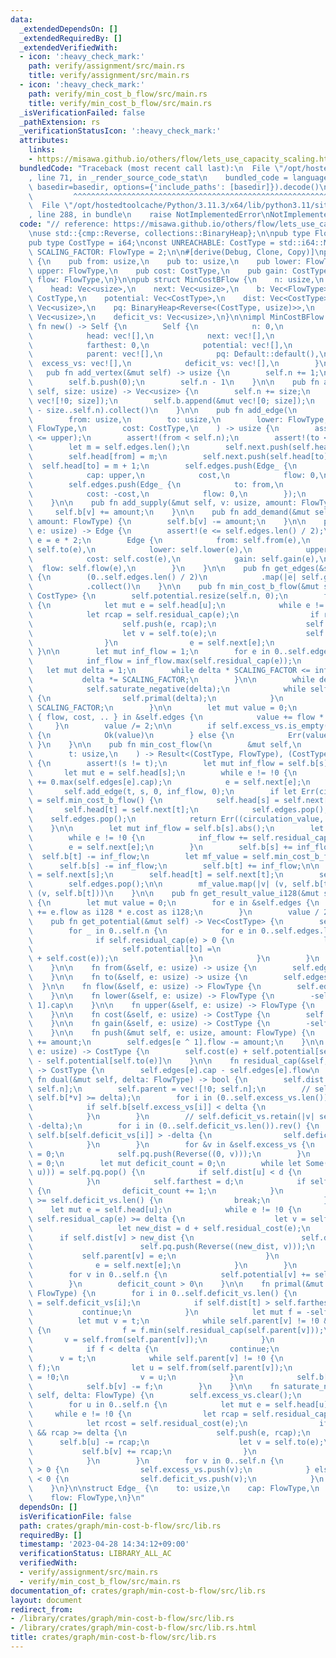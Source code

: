 ```yaml
---
data:
  _extendedDependsOn: []
  _extendedRequiredBy: []
  _extendedVerifiedWith:
  - icon: ':heavy_check_mark:'
    path: verify/assignment/src/main.rs
    title: verify/assignment/src/main.rs
  - icon: ':heavy_check_mark:'
    path: verify/min_cost_b_flow/src/main.rs
    title: verify/min_cost_b_flow/src/main.rs
  _isVerificationFailed: false
  _pathExtension: rs
  _verificationStatusIcon: ':heavy_check_mark:'
  attributes:
    links:
    - https://misawa.github.io/others/flow/lets_use_capacity_scaling.html
  bundledCode: "Traceback (most recent call last):\n  File \"/opt/hostedtoolcache/Python/3.11.3/x64/lib/python3.11/site-packages/onlinejudge_verify/documentation/build.py\"\
    , line 71, in _render_source_code_stat\n    bundled_code = language.bundle(stat.path,\
    \ basedir=basedir, options={'include_paths': [basedir]}).decode()\n          \
    \         ^^^^^^^^^^^^^^^^^^^^^^^^^^^^^^^^^^^^^^^^^^^^^^^^^^^^^^^^^^^^^^^^^^^^^^^^^^^^^^^^^\n\
    \  File \"/opt/hostedtoolcache/Python/3.11.3/x64/lib/python3.11/site-packages/onlinejudge_verify/languages/rust.py\"\
    , line 288, in bundle\n    raise NotImplementedError\nNotImplementedError\n"
  code: "// reference: https://misawa.github.io/others/flow/lets_use_capacity_scaling.html\n\
    \nuse std::{cmp::Reverse, collections::BinaryHeap};\n\npub type FlowType = i64;\n\
    pub type CostType = i64;\nconst UNREACHABLE: CostType = std::i64::MAX;\nconst\
    \ SCALING_FACTOR: FlowType = 2;\n\n#[derive(Debug, Clone, Copy)]\npub struct Edge\
    \ {\n    pub from: usize,\n    pub to: usize,\n    pub lower: FlowType,\n    pub\
    \ upper: FlowType,\n    pub cost: CostType,\n    pub gain: CostType,\n    pub\
    \ flow: FlowType,\n}\n\npub struct MinCostBFlow {\n    n: usize,\n    edges: Vec<Edge_>,\n\
    \    head: Vec<usize>,\n    next: Vec<usize>,\n    b: Vec<FlowType>,\n    farthest:\
    \ CostType,\n    potential: Vec<CostType>,\n    dist: Vec<CostType>,\n    parent:\
    \ Vec<usize>,\n    pq: BinaryHeap<Reverse<(CostType, usize)>>,\n    excess_vs:\
    \ Vec<usize>,\n    deficit_vs: Vec<usize>,\n}\n\nimpl MinCostBFlow {\n    pub\
    \ fn new() -> Self {\n        Self {\n            n: 0,\n            edges: vec![],\n\
    \            head: vec![],\n            next: vec![],\n            b: vec![],\n\
    \            farthest: 0,\n            potential: vec![],\n            dist: vec![],\n\
    \            parent: vec![],\n            pq: Default::default(),\n          \
    \  excess_vs: vec![],\n            deficit_vs: vec![],\n        }\n    }\n\n \
    \   pub fn add_vertex(&mut self) -> usize {\n        self.n += 1;\n        self.head.push(!0);\n\
    \        self.b.push(0);\n        self.n - 1\n    }\n\n    pub fn add_vertices(&mut\
    \ self, size: usize) -> Vec<usize> {\n        self.n += size;\n        self.head.append(&mut\
    \ vec![!0; size]);\n        self.b.append(&mut vec![0; size]);\n        (self.n\
    \ - size..self.n).collect()\n    }\n\n    pub fn add_edge(\n        &mut self,\n\
    \        from: usize,\n        to: usize,\n        lower: FlowType,\n        upper:\
    \ FlowType,\n        cost: CostType,\n    ) -> usize {\n        assert!(lower\
    \ <= upper);\n        assert!(from < self.n);\n        assert!(to < self.n);\n\
    \        let m = self.edges.len();\n        self.next.push(self.head[from]);\n\
    \        self.head[from] = m;\n        self.next.push(self.head[to]);\n      \
    \  self.head[to] = m + 1;\n        self.edges.push(Edge_ {\n            to,\n\
    \            cap: upper,\n            cost,\n            flow: 0,\n        });\n\
    \        self.edges.push(Edge_ {\n            to: from,\n            cap: -lower,\n\
    \            cost: -cost,\n            flow: 0,\n        });\n        m / 2\n\
    \    }\n\n    pub fn add_supply(&mut self, v: usize, amount: FlowType) {\n   \
    \     self.b[v] += amount;\n    }\n\n    pub fn add_demand(&mut self, v: usize,\
    \ amount: FlowType) {\n        self.b[v] -= amount;\n    }\n\n    pub fn get_edge(&self,\
    \ e: usize) -> Edge {\n        assert!(e <= self.edges.len() / 2);\n        let\
    \ e = e * 2;\n        Edge {\n            from: self.from(e),\n            to:\
    \ self.to(e),\n            lower: self.lower(e),\n            upper: self.upper(e),\n\
    \            cost: self.cost(e),\n            gain: self.gain(e),\n          \
    \  flow: self.flow(e),\n        }\n    }\n\n    pub fn get_edges(&self) -> Vec<Edge>\
    \ {\n        (0..self.edges.len() / 2)\n            .map(|e| self.get_edge(e))\n\
    \            .collect()\n    }\n\n    pub fn min_cost_b_flow(&mut self) -> Result<CostType,\
    \ CostType> {\n        self.potential.resize(self.n, 0);\n        for u in 0..self.n\
    \ {\n            let mut e = self.head[u];\n            while e != !0 {\n    \
    \            let rcap = self.residual_cap(e);\n                if rcap < 0 {\n\
    \                    self.push(e, rcap);\n                    self.b[u] -= rcap;\n\
    \                    let v = self.to(e);\n                    self.b[v] += rcap;\n\
    \                }\n                e = self.next[e];\n            }\n       \
    \ }\n\n        let mut inf_flow = 1;\n        for e in 0..self.edges.len() {\n\
    \            inf_flow = inf_flow.max(self.residual_cap(e));\n        }\n     \
    \   let mut delta = 1;\n        while delta * SCALING_FACTOR <= inf_flow {\n \
    \           delta *= SCALING_FACTOR;\n        }\n\n        while delta > 0 {\n\
    \            self.saturate_negative(delta);\n            while self.dual(delta)\
    \ {\n                self.primal(delta);\n            }\n            delta /=\
    \ SCALING_FACTOR;\n        }\n\n        let mut value = 0;\n        for Edge_\
    \ { flow, cost, .. } in &self.edges {\n            value += flow * cost;\n   \
    \     }\n        value /= 2;\n\n        if self.excess_vs.is_empty() && self.deficit_vs.is_empty()\
    \ {\n            Ok(value)\n        } else {\n            Err(value)\n       \
    \ }\n    }\n\n    pub fn min_cost_flow(\n        &mut self,\n        s: usize,\n\
    \        t: usize,\n    ) -> Result<(CostType, FlowType), (CostType, FlowType)>\
    \ {\n        assert!(s != t);\n        let mut inf_flow = self.b[s].abs();\n \
    \       let mut e = self.head[s];\n        while e != !0 {\n            inf_flow\
    \ += 0.max(self.edges[e].cap);\n            e = self.next[e];\n        }\n\n \
    \       self.add_edge(t, s, 0, inf_flow, 0);\n        if let Err(circulation_value)\
    \ = self.min_cost_b_flow() {\n            self.head[s] = self.next[s];\n     \
    \       self.head[t] = self.next[t];\n            self.edges.pop();\n        \
    \    self.edges.pop();\n            return Err((circulation_value, 0));\n    \
    \    }\n\n        let mut inf_flow = self.b[s].abs();\n        let mut e = self.head[s];\n\
    \        while e != !0 {\n            inf_flow += self.residual_cap(e);\n    \
    \        e = self.next[e];\n        }\n        self.b[s] += inf_flow;\n      \
    \  self.b[t] -= inf_flow;\n        let mf_value = self.min_cost_b_flow();\n  \
    \      self.b[s] -= inf_flow;\n        self.b[t] += inf_flow;\n\n        self.head[s]\
    \ = self.next[s];\n        self.head[t] = self.next[t];\n        self.edges.pop();\n\
    \        self.edges.pop();\n\n        mf_value.map(|v| (v, self.b[t])).map_err(|v|\
    \ (v, self.b[t]))\n    }\n\n    pub fn get_result_value_i128(&mut self) -> i128\
    \ {\n        let mut value = 0;\n        for e in &self.edges {\n            value\
    \ += e.flow as i128 * e.cost as i128;\n        }\n        value / 2\n    }\n\n\
    \    pub fn get_potential(&mut self) -> Vec<CostType> {\n        self.potential.fill(0);\n\
    \        for _ in 0..self.n {\n            for e in 0..self.edges.len() {\n  \
    \              if self.residual_cap(e) > 0 {\n                    let to = self.to(e);\n\
    \                    self.potential[to] =\n                        self.potential[to].min(self.potential[self.from(e)]\
    \ + self.cost(e));\n                }\n            }\n        }\n        self.potential.clone()\n\
    \    }\n\n    fn from(&self, e: usize) -> usize {\n        self.edges[e ^ 1].to\n\
    \    }\n\n    fn to(&self, e: usize) -> usize {\n        self.edges[e].to\n  \
    \  }\n\n    fn flow(&self, e: usize) -> FlowType {\n        self.edges[e].flow\n\
    \    }\n\n    fn lower(&self, e: usize) -> FlowType {\n        -self.edges[e ^\
    \ 1].cap\n    }\n\n    fn upper(&self, e: usize) -> FlowType {\n        self.edges[e].cap\n\
    \    }\n\n    fn cost(&self, e: usize) -> CostType {\n        self.edges[e].cost\n\
    \    }\n\n    fn gain(&self, e: usize) -> CostType {\n        -self.edges[e].cost\n\
    \    }\n\n    fn push(&mut self, e: usize, amount: FlowType) {\n        self.edges[e].flow\
    \ += amount;\n        self.edges[e ^ 1].flow -= amount;\n    }\n\n    fn residual_cost(&self,\
    \ e: usize) -> CostType {\n        self.cost(e) + self.potential[self.from(e)]\
    \ - self.potential[self.to(e)]\n    }\n\n    fn residual_cap(&self, e: usize)\
    \ -> CostType {\n        self.edges[e].cap - self.edges[e].flow\n    }\n\n   \
    \ fn dual(&mut self, delta: FlowType) -> bool {\n        self.dist = vec![UNREACHABLE;\
    \ self.n];\n        self.parent = vec![!0; self.n];\n        // self.excess_vs.retain(|v|\
    \ self.b[*v] >= delta);\n        for i in (0..self.excess_vs.len()).rev() {\n\
    \            if self.b[self.excess_vs[i]] < delta {\n                self.excess_vs.swap_remove(i);\n\
    \            }\n        }\n        // self.deficit_vs.retain(|v| self.b[*v] <=\
    \ -delta);\n        for i in (0..self.deficit_vs.len()).rev() {\n            if\
    \ self.b[self.deficit_vs[i]] > -delta {\n                self.deficit_vs.swap_remove(i);\n\
    \            }\n        }\n        for &v in &self.excess_vs {\n            self.dist[v]\
    \ = 0;\n            self.pq.push(Reverse((0, v)));\n        }\n        self.farthest\
    \ = 0;\n        let mut deficit_count = 0;\n        while let Some(Reverse((d,\
    \ u))) = self.pq.pop() {\n            if self.dist[u] < d {\n                continue;\n\
    \            }\n            self.farthest = d;\n            if self.b[u] <= -delta\
    \ {\n                deficit_count += 1;\n            }\n            if deficit_count\
    \ >= self.deficit_vs.len() {\n                break;\n            }\n        \
    \    let mut e = self.head[u];\n            while e != !0 {\n                if\
    \ self.residual_cap(e) >= delta {\n                    let v = self.to(e);\n \
    \                   let new_dist = d + self.residual_cost(e);\n              \
    \      if self.dist[v] > new_dist {\n                        self.dist[v] = new_dist;\n\
    \                        self.pq.push(Reverse((new_dist, v)));\n             \
    \           self.parent[v] = e;\n                    }\n                }\n  \
    \              e = self.next[e];\n            }\n        }\n        self.pq.clear();\n\
    \        for v in 0..self.n {\n            self.potential[v] += self.dist[v].min(self.farthest);\n\
    \        }\n        deficit_count > 0\n    }\n\n    fn primal(&mut self, delta:\
    \ FlowType) {\n        for i in 0..self.deficit_vs.len() {\n            let t\
    \ = self.deficit_vs[i];\n            if self.dist[t] > self.farthest {\n     \
    \           continue;\n            }\n            let mut f = -self.b[t];\n  \
    \          let mut v = t;\n            while self.parent[v] != !0 && f >= delta\
    \ {\n                f = f.min(self.residual_cap(self.parent[v]));\n         \
    \       v = self.from(self.parent[v]);\n            }\n            f = f.min(self.b[v]);\n\
    \            if f < delta {\n                continue;\n            }\n      \
    \      v = t;\n            while self.parent[v] != !0 {\n                self.push(self.parent[v],\
    \ f);\n                let u = self.from(self.parent[v]);\n                self.parent[v]\
    \ = !0;\n                v = u;\n            }\n            self.b[t] += f;\n\
    \            self.b[v] -= f;\n        }\n    }\n\n    fn saturate_negative(&mut\
    \ self, delta: FlowType) {\n        self.excess_vs.clear();\n        self.deficit_vs.clear();\n\
    \        for u in 0..self.n {\n            let mut e = self.head[u];\n       \
    \     while e != !0 {\n                let rcap = self.residual_cap(e);\n    \
    \            let rcost = self.residual_cost(e);\n                if rcost < 0\
    \ && rcap >= delta {\n                    self.push(e, rcap);\n              \
    \      self.b[u] -= rcap;\n                    let v = self.to(e);\n         \
    \           self.b[v] += rcap;\n                }\n                e = self.next[e];\n\
    \            }\n        }\n        for v in 0..self.n {\n            if self.b[v]\
    \ > 0 {\n                self.excess_vs.push(v);\n            } else if self.b[v]\
    \ < 0 {\n                self.deficit_vs.push(v);\n            }\n        }\n\
    \    }\n}\n\nstruct Edge_ {\n    to: usize,\n    cap: FlowType,\n    cost: CostType,\n\
    \    flow: FlowType,\n}\n"
  dependsOn: []
  isVerificationFile: false
  path: crates/graph/min-cost-b-flow/src/lib.rs
  requiredBy: []
  timestamp: '2023-04-28 14:34:12+09:00'
  verificationStatus: LIBRARY_ALL_AC
  verifiedWith:
  - verify/assignment/src/main.rs
  - verify/min_cost_b_flow/src/main.rs
documentation_of: crates/graph/min-cost-b-flow/src/lib.rs
layout: document
redirect_from:
- /library/crates/graph/min-cost-b-flow/src/lib.rs
- /library/crates/graph/min-cost-b-flow/src/lib.rs.html
title: crates/graph/min-cost-b-flow/src/lib.rs
---
```

